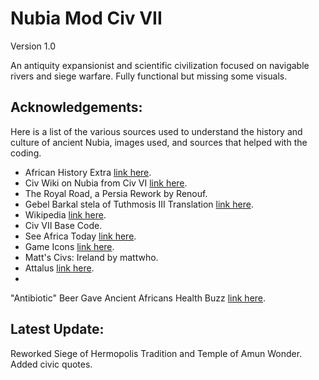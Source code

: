 # Nubia Mod Civ VII

Version 1.0

An antiquity expansionist and scientific civilization focused on navigable rivers and siege warfare. Fully functional but missing some visuals.

## Acknowledgements:

Here is a list of the various sources used to understand the history and culture of ancient Nubia, images used, and sources that helped with the coding.

 - African History Extra [link here](https://www.africanhistoryextra.com/p/the-ancient-city-of-meroe-the-capital).
 - Civ Wiki on Nubia from Civ VI [link here](https://civilization.fandom.com/wiki/Nubian_(Civ6)).
 - The Royal Road, a Persia Rework by Renouf.
 - Gebel Barkal stela of Tuthmosis III Translation [link here](https://mjn.host.cs.st-andrews.ac.uk/egyptian/texts/corpus/pdf/GebelBarkalTuthmosisIII.pdf).
 - Wikipedia [link here](https://en.wikipedia.org/wiki/Kingdom_of_Kush).
 - Civ VII Base Code.
 - See Africa Today [link here](https://seeafricatoday.com/destinations/northern-africa/the-history-of-the-kingdom-of-kush/).
 - Game Icons [link here](https://game-icons.net/1x1/delapouite/siege-tower.html#download).
 - Matt's Civs: Ireland by mattwho.
 - Attalus [link here](https://www.attalus.org/egypt/piye.html).
 -  	
"Antibiotic" Beer Gave Ancient Africans Health Buzz [link here](https://web.archive.org/web/20210207142106/http://www.houblon.net/spip.php?article2100).

## Latest Update:

Reworked Siege of Hermopolis Tradition and Temple of Amun Wonder. Added civic quotes.